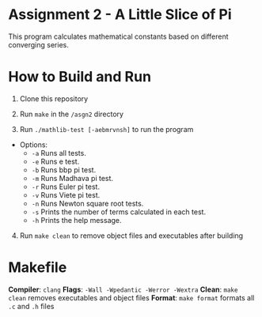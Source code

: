 
# Assignment 2 - A Little Slice of Pi

  

This program calculates mathematical constants based on different converging series. 

  

# How to Build and Run

  

1. Clone this repository

2. Run `make` in the `/asgn2` directory

3. Run `./mathlib-test [-aebmrvnsh]` to run the program
- Options:
	- `-a` Runs all tests.
	- `-e` Runs e test.
	- `-b` Runs bbp pi test. 
	- `-m` Runs Madhava pi test.
	- `-r` Runs Euler pi test.
	- `-v` Runs Viete pi test.
	- `-n` Runs Newton square root tests. 
	- `-s` Prints the number of terms calculated in each test.
	- `-h` Prints the help message. 

4.  Run `make clean` to remove object files and executables after building
# Makefile
**Compiler**: `clang` 
**Flags**: `-Wall -Wpedantic -Werror -Wextra`
**Clean**: `make clean` removes executables and object files
**Format**: `make format` formats all `.c` and `.h` files